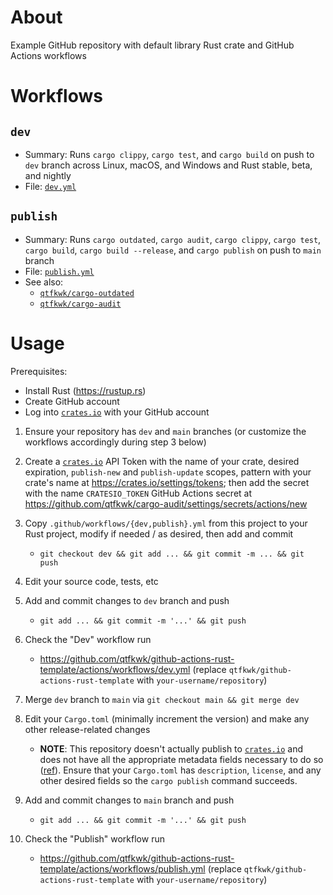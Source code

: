 # About

Example GitHub repository with default library Rust crate and GitHub Actions workflows

# Workflows

## `dev`

- Summary: Runs `cargo clippy`, `cargo test`, and `cargo build` on push to `dev` branch across
  Linux, macOS, and Windows and Rust stable, beta, and nightly
- File: [`dev.yml`](.github/workflows/dev.yml)

## `publish`

- Summary: Runs `cargo outdated`, `cargo audit`, `cargo clippy`, `cargo test`, `cargo build`,
  `cargo build --release`, and `cargo publish` on push to `main` branch
- File: [`publish.yml`](.github/workflows/publish.yml)
- See also:
    - [`qtfkwk/cargo-outdated`](https://github.com/qtfkwk/cargo-outdated)
    - [`qtfkwk/cargo-audit`](https://github.com/qtfkwk/cargo-audit)

# Usage

Prerequisites:

- Install Rust (<https://rustup.rs>)
- Create GitHub account
- Log into [`crates.io`] with your GitHub account

1. Ensure your repository has `dev` and `main` branches
   (or customize the workflows accordingly during step 3 below)

2. Create a [`crates.io`] API Token with the name of your crate, desired expiration, `publish-new`
   and `publish-update` scopes, pattern with your crate's name at
   <https://crates.io/settings/tokens>;
   then add the secret with the name `CRATESIO_TOKEN` GitHub Actions secret at
   <https://github.com/qtfkwk/cargo-audit/settings/secrets/actions/new>

3. Copy `.github/workflows/{dev,publish}.yml` from this project to your Rust project,
   modify if needed / as desired, then add and commit
    - `git checkout dev && git add ... && git commit -m ... && git push`

4. Edit your source code, tests, etc

5. Add and commit changes to `dev` branch and push
    - `git add ... && git commit -m '...' && git push`

6. Check the "Dev" workflow run
    - <https://github.com/qtfkwk/github-actions-rust-template/actions/workflows/dev.yml>
      (replace `qtfkwk/github-actions-rust-template` with `your-username/repository`)

7. Merge `dev` branch to `main` via `git checkout main && git merge dev`

8. Edit your `Cargo.toml` (minimally increment the version) and make any other release-related
   changes

    - **NOTE**: This repository doesn't actually publish to [`crates.io`] and does not have all the
      appropriate metadata fields necessary to do so
      ([ref](https://github.com/qtfkwk/github-actions-rust-template/actions/runs/14708310595/job/41273914888#step:11:25)).
      Ensure that your `Cargo.toml` has `description`, `license`, and any other desired fields so
      the `cargo publish` command succeeds.

9. Add and commit changes to `main` branch and push
    - `git add ... && git commit -m '...' && git push`

10. Check the "Publish" workflow run
    - <https://github.com/qtfkwk/github-actions-rust-template/actions/workflows/publish.yml>
      (replace `qtfkwk/github-actions-rust-template` with `your-username/repository`)

[`crates.io`]: https://crates.io

